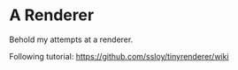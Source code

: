 <h1>A Renderer</h1>

Behold my attempts at a renderer.

Following tutorial: https://github.com/ssloy/tinyrenderer/wiki
